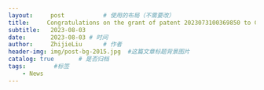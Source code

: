 ```yaml
---
layout:     post           # 使用的布局（不需要改）
title:     Congratulations on the grant of patent 2023073100369850 to Chao. The patent has been officially approved.
subtitle:   2023-08-03
date:       2023-08-03 # 时间
author:     ZhijieLiu      # 作者
header-img: img/post-bg-2015.jpg  #这篇文章标题背景图片
catalog: true       # 是否归档
tags:        #标签
    - News
---
```


